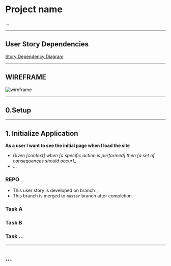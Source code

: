 # Project name

...

---

## User Story Dependencies

[Story Dependency Diagram](https://excalidraw.com/)

---

## WIREFRAME

![wireframe]()

---

## 0.Setup

---

## 1. Initialize Application

__As a user I want to see the initial page when I load the site__

- _Given [context] when [a specific action is performed] then [a set of consequences should occur]__
- ...

### REPO

- This user story is developed on branch `_`.
- This branch is merged to `master` branch after completion.

### Task A

### Task B

### Task ...

---

## ...

